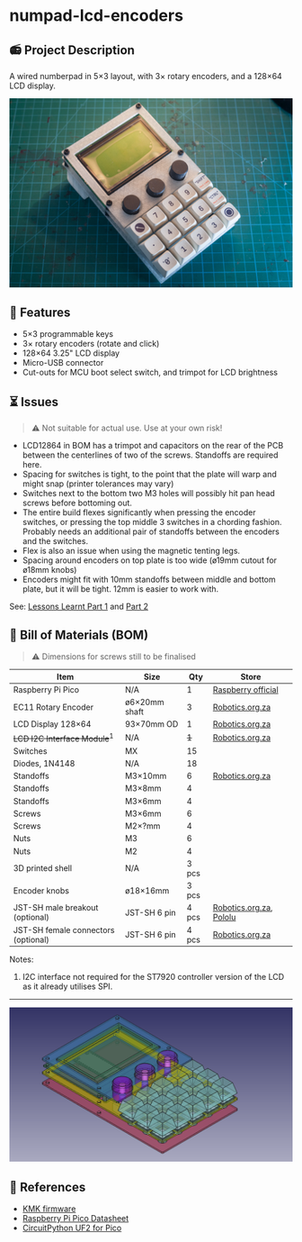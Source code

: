 # numpad-lcd-encoders

## 📻 Project Description

A wired numberpad in 5×3 layout, with 3× rotary encoders, and a 128×64 LCD display.

![Photo of first prototype](images/photos/20220527-IMG_1333.jpg)

## 🧰 Features

- 5×3 programmable keys
- 3× rotary encoders (rotate and click)
- 128×64 3.25" LCD display
- Micro-USB connector
- Cut-outs for MCU boot select switch, and trimpot for LCD brightness 

## ⏳ Issues

> ⚠ Not suitable for actual use. Use at your own risk!

- LCD12864 in BOM has a trimpot and capacitors on the rear of the PCB between the centerlines of two of the screws. Standoffs are required here.
- Spacing for switches is tight, to the point that the plate will warp and might snap (printer tolerances may vary)
- Switches next to the bottom two M3 holes will possibly hit pan head screws before bottoming out.
- The entire build flexes significantly when pressing the encoder switches, or pressing the top middle 3 switches in a chording fashion. Probably needs an additional pair of standoffs between the encoders and the switches.
- Flex is also an issue when using the magnetic tenting legs.
- Spacing around encoders on top plate is too wide (ø19mm cutout for ø18mm knobs)
- Encoders might fit with 10mm standoffs between middle and bottom plate, but it will be tight. 12mm is easier to work with.

See: [Lessons Learnt Part 1](lessons1.md) and [Part 2](lessons2.md)

## 🛒 Bill of Materials (BOM)

> ⚠ Dimensions for screws still to be finalised

| Item | Size | Qty | Store |
| ---- | ---- | --- | ----- |
| Raspberry Pi Pico | N/A | 1 | [Raspberry official](https://www.raspberrypi.com/products/raspberry-pi-pico/)
| EC11 Rotary Encoder | ø6×20mm shaft | 3 | [Robotics.org.za](https://www.robotics.org.za/EC11-VER-20)
| LCD Display 128×64 | 93×70mm OD | 1 | [Robotics.org.za](https://www.robotics.org.za/12864-WH-33V)
| ~~LCD I2C Interface Module~~<sup>1</sup> | N/A | ~~1~~ | [Robotics.org.za](https://www.robotics.org.za/6970622931577)
| Switches | MX | 15 |
| Diodes, 1N4148 | N/A | 18 |
| Standoffs | M3×10mm | 6 | [Robotics.org.za](https://www.robotics.org.za/M3-NYLON-KIT)
| Standoffs | M3×8mm | 4 |
| Standoffs | M3×6mm | 4 |
| Screws | M3×6mm | 6 |
| Screws | M2×?mm | 4 |
| Nuts | M3 | 6 |
| Nuts | M2 | 4 |
| 3D printed shell | N/A | 3 pcs |
| Encoder knobs | ø18×16mm | 3 pcs |
| JST-SH male breakout (optional) | JST-SH 6 pin | 4 pcs | [Robotics.org.za](https://www.robotics.org.za/4772), [Pololu](https://www.pololu.com/product/4772)
| JST-SH female connectors (optional) | JST-SH 6 pin | 4 pcs | [Robotics.org.za](https://www.robotics.org.za/JST-XH-6P-KIT) |

Notes:
1. I2C interface not required for the ST7920 controller version of the LCD as it already utilises SPI.

---

![Render of the numberpad pad (transparent)](images/renders/Render-Transparent-Iso.png)
## 🔗 References

- [KMK firmware](https://github.com/KMKfw/kmk_firmware)
- [Raspberry Pi Pico Datasheet](https://datasheets.raspberrypi.com/pico/pico-datasheet.pdf)
- [CircuitPython UF2 for Pico](https://circuitpython.org/board/raspberry_pi_pico/)